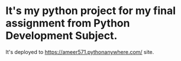 # It's my python project for my final assignment from Python Development Subject.

It's deployed to https://ameer571.pythonanywhere.com/ site.
